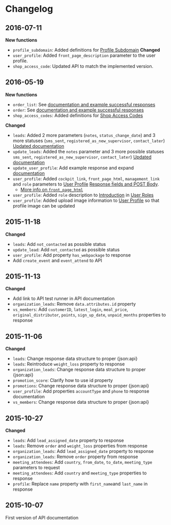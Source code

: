 # Changelog
## 2016-07-11
__New functions__
- `profile_subdomain`: Added definitions for [Profile Subdomain](#profile-subdomain)
__Changed__
- `user_profile`: Added `front_page_description` parameter to the user profile.
- `shop_access_code`: Updated API to match the implemented version.

## 2016-05-19
__New functions__

- `order_list`: See [documentation and example successful responses](#view-order-list)
- `order`: See [documentation and example successful responses](#view-single-order)
- `shop_access_codes`: Added definitions for [Shop Access Codes](#shop-access-codes)


__Changed__

- `leads`: Added 2 more parameters (`notes`, `status_change_date`) and 3 more statuses (`sms_sent`, `registered_as_new_supervisor`, `contact_later`) [Updated documentation](#view-leads)
- `update_leads`: Added the `notes` parameter and 3 more possible statuses `sms_sent`, `registered_as_new_supervisor`, `contact_later`) [Updated documentation](#update-lead)
- `update_user_profile`: Add example response and expand [documentation](#user-profile)
- `user_profile`: Added `cockpit_link`, `front_page_html`, `management_link` and `role` parameters to [User Profile](#user-profile) [Response fields and POST Body](#response-fields-and-post-body).
  - [More info on `front_page_html`](https://providi.atlassian.net/projects/PROV/issues/PROV-61)
- `user_profile`: Added `role` description to [Introduction](#introduction) in [User Roles](#user-roles)
- `user_profile`: Added upload image information to [User Profile](#user-profile) so that profile image can be updated

## 2015-11-18
__Changed__

- `leads`: Add `not_contacted` as possible status
- `update_lead`: Add `not_contacted` as possible status
- `user_profile`: Add property `has_webpackage` to response
- Add `create_event` and `event_attend` to API


## 2015-11-13
__Changed__

- Add link to API test runner in API documentation
- `organization_leads`: Remove `data.attributes.id` property
- `vs_members`: Add `customerID`, `latest_login`, `meal_price`, `original_distributor`, `points`, `sign_up_date`, `unpaid_months` properties to response


## 2015-11-06
__Changed__

- `leads`: Change response data structure to proper {json:api}
- `leads`: Reintroduce `weight_loss` property to response
- `organization_leads`: Change response data structure to proper {json:api}
- `promotion_score`: Clarify how to use id property
- `promotions`: Change response data structure to proper {json:api}
- `user_profile`: Add properties `accountType` and `phone` to response documentation
- `vs_members`: Change response data structure to proper {json:api}

## 2015-10-27
__Changed__

- `leads`: Add `lead_assigned_date` property to response
- `leads`: Remove `order` and `weight_loss` properties from response
- `organization_leads`: Add `lead_assigned_date` property to response
- `organization_leads`: Remove `order` property from response
- `meeting_attendees`: Add `country`, `from_date`, `to_date`, `meeting_type` parameters to request
- `meeting_attendees`: Add `country` and `meeting_type` properties to response
- `profile`: Replace `name` property with `first_name`and `last_name` in response

## 2015-10-07
First version of API documentation
